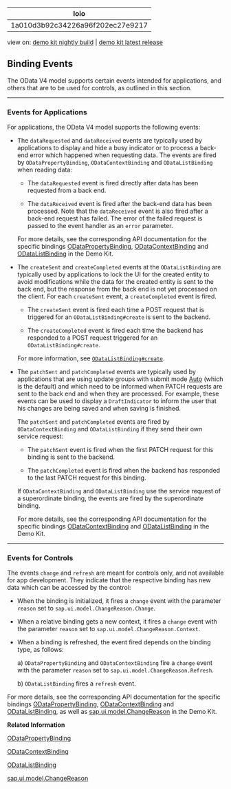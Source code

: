 <!-- loio1a010d3b92c34226a96f202ec27e9217 -->

| loio |
| -----|
| 1a010d3b92c34226a96f202ec27e9217 |

<div id="loio">

view on: [demo kit nightly build](https://openui5nightly.hana.ondemand.com/topic/1a010d3b92c34226a96f202ec27e9217) | [demo kit latest release](https://sdk.openui5.org/topic/1a010d3b92c34226a96f202ec27e9217)</div>

## Binding Events

The OData V4 model supports certain events intended for applications, and others that are to be used for controls, as outlined in this section.

***

### Events for Applications

For applications, the OData V4 model supports the following events:

-   The `dataRequested` and `dataReceived` events are typically used by applications to display and hide a busy indicator or to process a back-end error which happened when requesting data. The events are fired by `ODataPropertyBinding`, `ODataContextBinding` and `ODataListBinding` when reading data:

    -   The `dataRequested` event is fired directly after data has been requested from a back end.

    -   The `dataReceived` event is fired after the back-end data has been processed. Note that the `dataReceived` event is also fired after a back-end request has failed. The error of the failed request is passed to the event handler as an `error` parameter.


    For more details, see the corresponding API documentation for the specific bindings [ODataPropertyBinding](https://sdk.openui5.orgdocs/api/symbols/sap.ui.model.odata.v4.ODataPropertyBinding.html), [ODataContextBinding](https://sdk.openui5.orgdocs/api/symbols/sap.ui.model.odata.v4.ODataContextBinding.html) and [ODataListBinding](https://sdk.openui5.orgdocs/api/symbols/sap.ui.model.odata.v4.ODataListBinding.html) in the Demo Kit.

-   The `createSent` and `createCompleted` events at the `ODataListBinding` are typically used by applications to lock the UI for the created entity to avoid modifications while the data for the created entity is sent to the back end, but the response from the back end is not yet processed on the client. For each `createSent` event, a `createCompleted` event is fired.

    -   The `createSent` event is fired each time a POST request that is triggered for an `ODataListBinding#create` is sent to the backend.

    -   The `createCompleted` event is fired each time the backend has responded to a POST request triggered for an `ODataListBinding#create`.


    For more information, see [`ODataListBinding#create`](https://sdk.openui5.orgdocs/api/symbols/sap.ui.model.odata.v4.ODataListBinding/methods/create.html).

-   The `patchSent` and `patchCompleted` events are typically used by applications that are using update groups with submit mode [Auto](https://sdk.openui5.orgdocs/api/symbols/sap.ui.model.odata.v4.SubmitMode.html) \(which is the default\) and which need to be informed when PATCH requests are sent to the back end and when they are processed. For example, these events can be used to display a `DraftIndicator` to inform the user that his changes are being saved and when saving is finished.

    The `patchSent` and `patchCompleted` events are fired by `ODataContextBinding` and `ODataListBinding` if they send their own service request:

    -   The `patchSent` event is fired when the first PATCH request for this binding is sent to the backend.

    -   The `patchCompleted` event is fired when the backend has responded to the last PATCH request for this binding.


    If `ODataContextBinding` and `ODataListBinding` use the service request of a superordinate binding, the events are fired by the superordinate binding.

    For more details, see the corresponding API documentation for the specific bindings [ODataContextBinding](https://sdk.openui5.orgdocs/api/symbols/sap.ui.model.odata.v4.ODataContextBinding.html) and [ODataListBinding](https://sdk.openui5.orgdocs/api/symbols/sap.ui.model.odata.v4.ODataListBinding.html) in the Demo Kit.


***

### Events for Controls

The events `change` and `refresh` are meant for controls only, and not available for app development. They indicate that the respective binding has new data which can be accessed by the control:

-   When the binding is initialized, it fires a `change` event with the parameter `reason` set to `sap.ui.model.ChangeReason.Change`.

-   When a relative binding gets a new context, it fires a `change` event with the parameter `reason` set to `sap.ui.model.ChangeReason.Context`.

-   When a binding is refreshed, the event fired depends on the binding type, as follows:

    a\) `ODataPropertyBinding` and `ODataContextBinding` fire a `change` event with the parameter `reason` set to `sap.ui.model.ChangeReason.Refresh`.

    b\) `ODataListBinding` fires a `refresh` event.


For more details, see the corresponding API documentation for the specific bindings [ODataPropertyBinding](https://sdk.openui5.orgdocs/api/symbols/sap.ui.model.odata.v4.ODataPropertyBinding.html), [ODataContextBinding](https://sdk.openui5.orgdocs/api/symbols/sap.ui.model.odata.v4.ODataContextBinding.html) and [ODataListBinding](https://sdk.openui5.orgdocs/api/symbols/sap.ui.model.odata.v4.ODataListBinding.html), as well as [sap.ui.model.ChangeReason](https://sdk.openui5.orgdocs/api/symbols/sap.ui.model.ChangeReason.html) in the Demo Kit.

**Related Information**  


[ODataPropertyBinding](https://sdk.openui5.orgdocs/api/symbols/sap.ui.model.odata.v4.ODataPropertyBinding.html)

[ODataContextBinding](https://sdk.openui5.orgdocs/api/symbols/sap.ui.model.odata.v4.ODataContextBinding.html)

[ODataListBinding](https://sdk.openui5.orgdocs/api/symbols/sap.ui.model.odata.v4.ODataListBinding.html)

[sap.ui.model.ChangeReason](https://sdk.openui5.orgdocs/api/symbols/sap.ui.model.ChangeReason.html)

